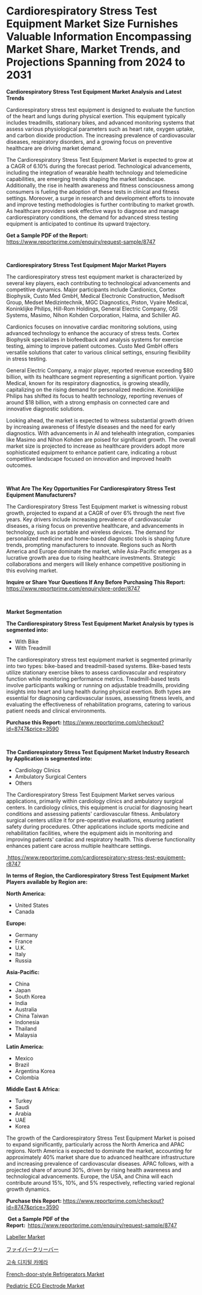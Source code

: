<p><h1>Cardiorespiratory Stress Test Equipment Market Size Furnishes Valuable Information Encompassing Market Share, Market Trends, and Projections Spanning from 2024 to 2031</h1></p><p><strong>Cardiorespiratory Stress Test Equipment Market Analysis and Latest Trends</strong></p>
<p><p>Cardiorespiratory stress test equipment is designed to evaluate the function of the heart and lungs during physical exertion. This equipment typically includes treadmills, stationary bikes, and advanced monitoring systems that assess various physiological parameters such as heart rate, oxygen uptake, and carbon dioxide production. The increasing prevalence of cardiovascular diseases, respiratory disorders, and a growing focus on preventive healthcare are driving market demand.</p><p>The Cardiorespiratory Stress Test Equipment Market is expected to grow at a CAGR of 6.10% during the forecast period. Technological advancements, including the integration of wearable health technology and telemedicine capabilities, are emerging trends shaping the market landscape. Additionally, the rise in health awareness and fitness consciousness among consumers is fueling the adoption of these tests in clinical and fitness settings. Moreover, a surge in research and development efforts to innovate and improve testing methodologies is further contributing to market growth. As healthcare providers seek effective ways to diagnose and manage cardiorespiratory conditions, the demand for advanced stress testing equipment is anticipated to continue its upward trajectory.</p></p>
<p><strong>Get a Sample PDF of the Report:&nbsp;</strong> <a href="https://www.reportprime.com/enquiry/request-sample/8747">https://www.reportprime.com/enquiry/request-sample/8747</a></p>
<p>&nbsp;</p>
<p><strong>Cardiorespiratory Stress Test Equipment Major Market Players</strong></p>
<p><p>The cardiorespiratory stress test equipment market is characterized by several key players, each contributing to technological advancements and competitive dynamics. Major participants include Cardionics, Cortex Biophysik, Custo Med GmbH, Medical Electronic Construction, Medisoft Group, Medset Medizintechnik, MGC Diagnostics, Piston, Vyaire Medical, Koninklijke Philips, Hill-Rom Holdings, General Electric Company, OSI Systems, Masimo, Nihon Kohden Corporation, Halma, and Schiller AG.</p><p>Cardionics focuses on innovative cardiac monitoring solutions, using advanced technology to enhance the accuracy of stress tests. Cortex Biophysik specializes in biofeedback and analysis systems for exercise testing, aiming to improve patient outcomes. Custo Med GmbH offers versatile solutions that cater to various clinical settings, ensuring flexibility in stress testing.</p><p>General Electric Company, a major player, reported revenue exceeding $80 billion, with its healthcare segment representing a significant portion. Vyaire Medical, known for its respiratory diagnostics, is growing steadily, capitalizing on the rising demand for personalized medicine. Koninklijke Philips has shifted its focus to health technology, reporting revenues of around $18 billion, with a strong emphasis on connected care and innovative diagnostic solutions.</p><p>Looking ahead, the market is expected to witness substantial growth driven by increasing awareness of lifestyle diseases and the need for early diagnostics. With advancements in AI and telehealth integration, companies like Masimo and Nihon Kohden are poised for significant growth. The overall market size is projected to increase as healthcare providers adopt more sophisticated equipment to enhance patient care, indicating a robust competitive landscape focused on innovation and improved health outcomes.</p></p>
<p>&nbsp;</p>
<p><strong>What Are The Key Opportunities For Cardiorespiratory Stress Test Equipment Manufacturers?</strong></p>
<p><p>The Cardiorespiratory Stress Test Equipment market is witnessing robust growth, projected to expand at a CAGR of over 6% through the next five years. Key drivers include increasing prevalence of cardiovascular diseases, a rising focus on preventive healthcare, and advancements in technology, such as portable and wireless devices. The demand for personalized medicine and home-based diagnostic tools is shaping future trends, prompting manufacturers to innovate. Regions such as North America and Europe dominate the market, while Asia-Pacific emerges as a lucrative growth area due to rising healthcare investments. Strategic collaborations and mergers will likely enhance competitive positioning in this evolving market.</p></p>
<p><strong>Inquire or Share Your Questions If Any Before Purchasing This Report:</strong> <a href="https://www.reportprime.com/enquiry/pre-order/8747">https://www.reportprime.com/enquiry/pre-order/8747</a></p>
<p>&nbsp;</p>
<p><strong>Market Segmentation</strong></p>
<p><strong>The Cardiorespiratory Stress Test Equipment Market Analysis by types is segmented into:</strong></p>
<p><ul><li>With Bike</li><li>With Treadmill</li></ul></p>
<p><p>The cardiorespiratory stress test equipment market is segmented primarily into two types: bike-based and treadmill-based systems. Bike-based tests utilize stationary exercise bikes to assess cardiovascular and respiratory function while monitoring performance metrics. Treadmill-based tests involve participants walking or running on adjustable treadmills, providing insights into heart and lung health during physical exertion. Both types are essential for diagnosing cardiovascular issues, assessing fitness levels, and evaluating the effectiveness of rehabilitation programs, catering to various patient needs and clinical environments.</p></p>
<p><strong>Purchase this Report:&nbsp;</strong><a href="https://www.reportprime.com/checkout?id=8747&price=3590">https://www.reportprime.com/checkout?id=8747&price=3590</a></p>
<p>&nbsp;</p>
<p><strong>The Cardiorespiratory Stress Test Equipment Market Industry Research by Application is segmented into:</strong></p>
<p><ul><li>Cardiology Clinics</li><li>Ambulatory Surgical Centers</li><li>Others</li></ul></p>
<p><p>The Cardiorespiratory Stress Test Equipment Market serves various applications, primarily within cardiology clinics and ambulatory surgical centers. In cardiology clinics, this equipment is crucial for diagnosing heart conditions and assessing patients' cardiovascular fitness. Ambulatory surgical centers utilize it for pre-operative evaluations, ensuring patient safety during procedures. Other applications include sports medicine and rehabilitation facilities, where the equipment aids in monitoring and improving patients' cardiac and respiratory health. This diverse functionality enhances patient care across multiple healthcare settings.</p></p>
<p><a href="https://www.reportprime.com/cardiorespiratory-stress-test-equipment-r8747">&nbsp;https://www.reportprime.com/cardiorespiratory-stress-test-equipment-r8747</a></p>
<p><strong>In terms of Region, the Cardiorespiratory Stress Test Equipment Market Players available by Region are:</strong></p>
<p>
    <p> <strong> North America: </strong>
        <ul>
            <li>United States</li>
            <li>Canada</li>
        </ul>
        </p> 
    <p> <strong> Europe: </strong>
        <ul>
            <li>Germany</li>
            <li>France</li>
            <li>U.K.</li>
            <li>Italy</li>
            <li>Russia</li>
        </ul>
        </p> 
    <p> <strong> Asia-Pacific: </strong>
        <ul>
            <li>China</li>
            <li>Japan</li>
            <li>South Korea</li>
            <li>India</li>
            <li>Australia</li>
            <li>China Taiwan</li>
            <li>Indonesia</li>
            <li>Thailand</li>
            <li>Malaysia</li>
        </ul>
        </p> 
    <p> <strong> Latin America: </strong>
        <ul>
            <li>Mexico</li>
            <li>Brazil</li>
            <li>Argentina Korea</li>
            <li>Colombia</li>
        </ul>
        </p> 
    <p> <strong> Middle East & Africa: </strong>
        <ul>
            <li>Turkey</li>
            <li>Saudi</li>
            <li>Arabia</li>
            <li>UAE</li>
            <li>Korea</li>
        </ul>
    </p>
    </p>
<p><p>The growth of the Cardiorespiratory Stress Test Equipment Market is poised to expand significantly, particularly across the North America and APAC regions. North America is expected to dominate the market, accounting for approximately 40% market share due to advanced healthcare infrastructure and increasing prevalence of cardiovascular diseases. APAC follows, with a projected share of around 30%, driven by rising health awareness and technological advancements. Europe, the USA, and China will each contribute around 15%, 10%, and 5% respectively, reflecting varied regional growth dynamics.</p></p>
<p><strong>Purchase this Report: </strong><a href="https://www.reportprime.com/checkout?id=8747&price=3590">https://www.reportprime.com/checkout?id=8747&price=3590</a></p>
<p>&nbsp;<strong>Get a Sample PDF of the Report:&nbsp;&nbsp;</strong><a href="https://www.reportprime.com/enquiry/request-sample/8747">https://www.reportprime.com/enquiry/request-sample/8747</a></p>
<p><strong></strong></p>
<p><p><a href="https://www.linkedin.com/pulse/labeller-industry-sector-market-dynamics-future-scenarios-qshfe?trackingId=HQwQb7%2FfQC6HaVxHRGZ4kw%3D%3D">Labeller Market</a></p><p><a href="https://medium.com/@jolyongue8huy/fibre-cleavers-market-%E3%81%AE%E3%82%B0%E3%83%AD%E3%83%BC%E3%83%90%E3%83%AB%E5%B8%82%E5%A0%B4%E6%A6%82%E8%A6%81%E3%81%AF-%E4%B8%96%E7%95%8C%E3%81%8A%E3%82%88%E3%81%B3%E4%B8%BB%E8%A6%81%E5%B8%82%E5%A0%B4%E3%81%AB%E3%81%8A%E3%81%91%E3%82%8B%E6%A5%AD%E7%95%8C%E3%81%AB%E5%BD%B1%E9%9F%BF%E3%82%92%E4%B8%8E%E3%81%88%E3%82%8B%E4%B8%BB%E8%A6%81%E3%81%AA%E3%83%88%E3%83%AC%E3%83%B3%E3%83%89%E3%81%AB%E3%81%A4%E3%81%84%E3%81%A6-%E7%8B%AC%E8%87%AA%E3%81%AE%E8%A6%96%E7%82%B9%E3%82%92%E6%8F%90%E4%BE%9B%E3%81%97%E3%81%BE%E3%81%99-a6cbd143d955">ファイバークリーバー</a></p><p><a href="https://medium.com/@nikki.bettison/%EA%B8%80%EB%A1%9C%EB%B2%8C-%EA%B3%A0%EC%86%8D-%EB%94%94%EC%A7%80%ED%84%B8-%EC%B9%B4%EB%A9%94%EB%9D%BC-%EC%8B%9C%EC%9E%A5%EC%9D%98-%EB%AF%B8%EB%9E%98-%ED%8A%B8%EB%A0%8C%EB%93%9C-2024%EB%85%84%EB%B6%80%ED%84%B0-2031%EB%85%84%EA%B9%8C%EC%A7%80%EC%9D%98-%EC%8B%9C%EC%9E%A5-%ED%86%B5%EC%B0%B0%EB%A0%A5-%EB%B0%8F-%EB%B6%84%EC%84%9D-142%ED%8E%98%EC%9D%B4%EC%A7%80-aa3ad6175e63">고속 디지털 카메라</a></p><p><a href="https://issuu.com/reportprime-2/docs/french-door-style-refrigerators-mar_1a14759568491d">French-door-style Refrigerators Market</a></p><p><a href="https://github.com/alesiasc0na/Market-Research-Report-List-1/blob/main/pediatric-ecg-electrode-market.md">Pediatric ECG Electrode Market</a></p></p>